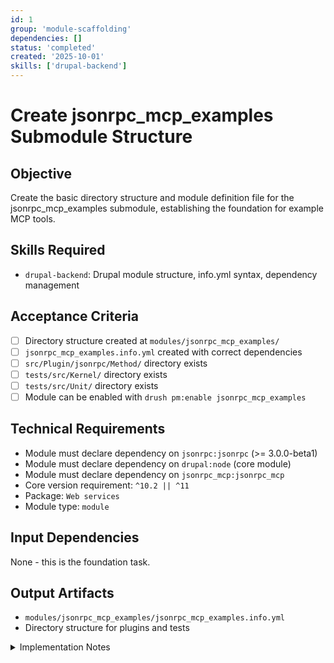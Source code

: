 ```yaml
---
id: 1
group: 'module-scaffolding'
dependencies: []
status: 'completed'
created: '2025-10-01'
skills: ['drupal-backend']
---
```


# Create jsonrpc_mcp_examples Submodule Structure

## Objective

Create the basic directory structure and module definition file for the jsonrpc_mcp_examples submodule, establishing the foundation for example MCP tools.

## Skills Required

- `drupal-backend`: Drupal module structure, info.yml syntax, dependency management

## Acceptance Criteria

- [ ] Directory structure created at `modules/jsonrpc_mcp_examples/`
- [ ] `jsonrpc_mcp_examples.info.yml` created with correct dependencies
- [ ] `src/Plugin/jsonrpc/Method/` directory exists
- [ ] `tests/src/Kernel/` directory exists
- [ ] `tests/src/Unit/` directory exists
- [ ] Module can be enabled with `drush pm:enable jsonrpc_mcp_examples`

## Technical Requirements

- Module must declare dependency on `jsonrpc:jsonrpc` (>= 3.0.0-beta1)
- Module must declare dependency on `drupal:node` (core module)
- Module must declare dependency on `jsonrpc_mcp:jsonrpc_mcp`
- Core version requirement: `^10.2 || ^11`
- Package: `Web services`
- Module type: `module`

## Input Dependencies

None - this is the foundation task.

## Output Artifacts

- `modules/jsonrpc_mcp_examples/jsonrpc_mcp_examples.info.yml`
- Directory structure for plugins and tests

<details>
<summary>Implementation Notes</summary>

### Module Info File Structure

Create `modules/jsonrpc_mcp_examples/jsonrpc_mcp_examples.info.yml`:

```yaml
name: JSON-RPC MCP Examples
description: Example MCP tools demonstrating JSON-RPC method patterns with MCP annotations
type: module
core_version_requirement: ^10.2 || ^11
package: Web services
dependencies:
  - jsonrpc:jsonrpc (>= 3.0.0-beta1)
  - drupal:node
  - jsonrpc_mcp:jsonrpc_mcp
```

### Directory Structure

Create these directories:

```
modules/jsonrpc_mcp_examples/
├── jsonrpc_mcp_examples.info.yml
├── src/
│   └── Plugin/
│       └── jsonrpc/
│           └── Method/
└── tests/
    └── src/
        ├── Kernel/
        └── Unit/
```

### Verification Steps

After creation:

1. Run `drush pm:enable jsonrpc_mcp_examples` to verify module can be enabled
2. Check for any dependency errors
3. Run `drush pm:uninstall jsonrpc_mcp_examples` to clean up

</details>
